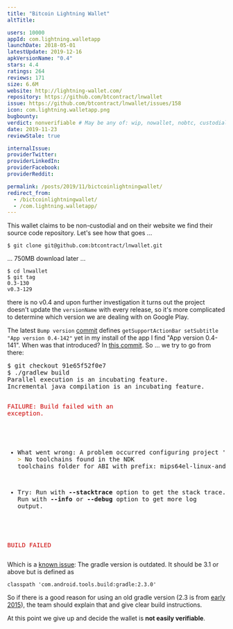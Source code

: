 ```yaml
---
title: "Bitcoin Lightning Wallet"
altTitle: 

users: 10000
appId: com.lightning.walletapp
launchDate: 2018-05-01
latestUpdate: 2019-12-16
apkVersionName: "0.4"
stars: 4.4
ratings: 264
reviews: 171
size: 6.6M
website: http://lightning-wallet.com/
repository: https://github.com/btcontract/lnwallet
issue: https://github.com/btcontract/lnwallet/issues/158
icon: com.lightning.walletapp.png
bugbounty: 
verdict: nonverifiable # May be any of: wip, nowallet, nobtc, custodial, nosource, nonverifiable, verifiable, bounty
date: 2019-11-23
reviewStale: true

internalIssue: 
providerTwitter: 
providerLinkedIn: 
providerFacebook: 
providerReddit: 

permalink: /posts/2019/11/bictcoinlightningwallet/
redirect_from:
  - /bictcoinlightningwallet/
  - /com.lightning.walletapp/
---
```



This wallet claims to be non-custodial and on their website we find their source
code repository. Let's see how that goes ...

```
$ git clone git@github.com:btcontract/lnwallet.git
```

... 750MB download later ...

```
$ cd lnwallet
$ git tag
0.3-130
v0.3-129
```

there is no v0.4 and upon further investigation it turns out the project doesn't
update the `versionName` with every release, so it's more complicated to
determine which version we are dealing with on Google Play.

The latest `Bump version`
[commit](https://github.com/btcontract/lnwallet/commit/540354acf3bcbd502757b6c56956b443f7c8879b)
defines `getSupportActionBar setSubtitle "App version 0.4-142"` yet in my
install of the app I find "App version 0.4-141". When was that introduced? In
[this commit](https://github.com/btcontract/lnwallet/commit/91e65f52f0e75f37590fba47ab6f8e1d9f3d7c3f).
So ... we try to go from there:

<div class="language-plaintext highlighter-rouge">
<div class="highlight">
<pre class="highlight">$ git checkout 91e65f52f0e7
$ ./gradlew build
Parallel execution is an incubating feature.
Incremental java compilation is an incubating feature.

<font color="#CC0000">FAILURE: Build failed with an exception.</font>

* What went wrong:
A problem occurred configuring project &apos;:app&apos;.
<font color="#C4A000">&gt; </font>No toolchains found in the NDK toolchains folder for ABI with prefix: mips64el-linux-android

* Try:
Run with <b>--stacktrace</b> option to get the stack trace. Run with <b>--info</b> or <b>--debug</b> option to get more log output.

<font color="#CC0000">BUILD FAILED</font>
</pre>
</div>
</div>

Which is a [known issue](https://stackoverflow.com/a/52204135/969478): The
gradle version is outdated. It should be 3.1 or above but is defined as

```
classpath 'com.android.tools.build:gradle:2.3.0'
```

So if there is a good reason for using an old gradle version (2.3 is from
[early 2015](https://gradle.org/releases/)), the team should explain that and
give clear build instructions.

At this point we give up and decide the wallet is **not easily verifiable**.
